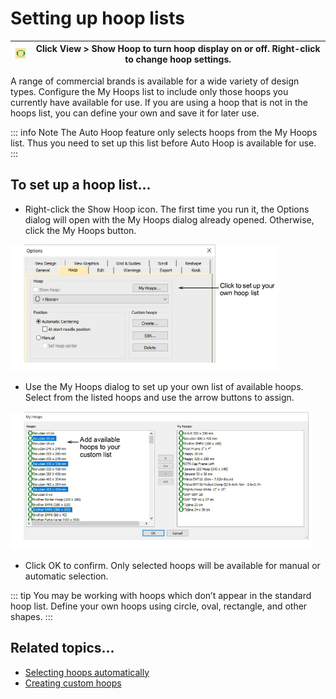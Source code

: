 # Setting up hoop lists

| ![ShowHoop.png](assets/ShowHoop.png) | Click View > Show Hoop to turn hoop display on or off. Right-click to change hoop settings. |
| ------------------------------------ | ------------------------------------------------------------------------------------------- |

A range of commercial brands is available for a wide variety of design types. Configure the My Hoops list to include only those hoops you currently have available for use. If you are using a hoop that is not in the hoops list, you can define your own and save it for later use.

::: info Note
The Auto Hoop feature only selects hoops from the My Hoops list. Thus you need to set up this list before Auto Hoop is available for use.
:::

## To set up a hoop list...

- Right-click the Show Hoop icon. The first time you run it, the Options dialog will open with the My Hoops dialog already opened. Otherwise, click the My Hoops button.

![OptionsMyHoops.png](assets/OptionsMyHoops.png)

- Use the My Hoops dialog to set up your own list of available hoops. Select from the listed hoops and use the arrow buttons to assign.

![MyHoops.png](assets/MyHoops.png)

- Click OK to confirm. Only selected hoops will be available for manual or automatic selection.

::: tip
You may be working with hoops which don’t appear in the standard hoop list. Define your own hoops using circle, oval, rectangle, and other shapes.
:::

## Related topics...

- [Selecting hoops automatically](Selecting_hoops_automatically)
- [Creating custom hoops](Creating_custom_hoops)
